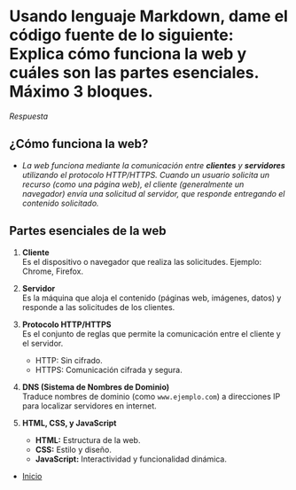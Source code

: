#   **Usando lenguaje Markdown, dame el código fuente de lo siguiente: Explica cómo funciona la web y cuáles son las partes esenciales. Máximo 3 bloques.**

*Respuesta*

## ¿Cómo funciona la web?

- *La web funciona mediante la comunicación entre **clientes** y **servidores** utilizando el protocolo HTTP/HTTPS. Cuando un usuario solicita un recurso (como una página web), el cliente (generalmente un navegador) envía una solicitud al servidor, que responde entregando el contenido solicitado.*

## Partes esenciales de la web

1. **Cliente**  
   Es el dispositivo o navegador que realiza las solicitudes. Ejemplo: Chrome, Firefox.

2. **Servidor**  
   Es la máquina que aloja el contenido (páginas web, imágenes, datos) y responde a las solicitudes de los clientes.

3. **Protocolo HTTP/HTTPS**  
   Es el conjunto de reglas que permite la comunicación entre el cliente y el servidor.  
   - HTTP: Sin cifrado.  
   - HTTPS: Comunicación cifrada y segura.

4. **DNS (Sistema de Nombres de Dominio)**  
   Traduce nombres de dominio (como `www.ejemplo.com`) a direcciones IP para localizar servidores en internet.

5. **HTML, CSS, y JavaScript**  
   - **HTML:** Estructura de la web.  
   - **CSS:** Estilo y diseño.  
   - **JavaScript:** Interactividad y funcionalidad dinámica.

- [Inicio](https://github.com/Br4nd04/reading-notes.git)

